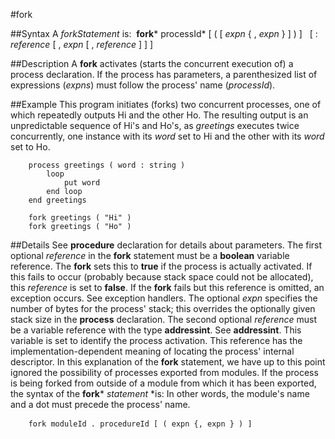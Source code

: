 
#fork

##Syntax
A *forkStatement* is:
 **fork*** processId* [ ( [ *expn* { , *expn* } ] ) ]   [ : *reference* [ , *expn* [ , *reference* ] ] ]



##Description
A **fork** activates (starts the concurrent execution of) a process declaration. If the process has parameters, a parenthesized list of expressions (*expns*) must follow the process'  name (*processId*).



##Example
This program initiates (forks) two concurrent processes, one of which repeatedly outputs Hi and the other Ho. The resulting output is an unpredictable sequence of Hi's and Ho's, as *greetings* executes twice concurrently, one instance with its *word* set to Hi and the other with its *word* set to Ho.


        process greetings ( word : string )
            loop
                put word
            end loop
        end greetings
        
        fork greetings ( "Hi" )
        fork greetings ( "Ho" )
##Details
See **procedure** declaration for details about parameters. The first optional *reference* in the **fork** statement must be a **boolean** variable reference. The **fork** sets this to **true** if the process is actually activated. If this fails to occur (probably because stack space could not be allocated), this *reference* is set to **false**. If the **fork** fails but this reference is omitted, an exception occurs. See exception handlers.
The optional *expn* specifies the number of bytes for the process' stack; this overrides the optionally given stack size in the **process** declaration. The second optional *reference* must be a variable reference with the type **addressint**. See **addressint**. This variable is set to identify the process activation. This reference has the implementation-dependent meaning of locating the process' internal descriptor.
In this explanation of the **fork** statement, we have up to this point ignored the possibility of processes exported from modules. If the process is being forked from outside of a module from which it has been exported, the syntax of the **fork*** *statement* *is:
In other words, the module's name and a dot must precede the process' name.


        fork moduleId . procedureId [ ( expn {, expn } ) ] 
